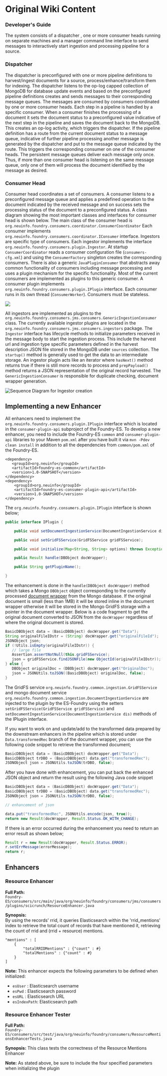# Original Wiki Content

### Developer's Guide

The system consists of a dispatcher , one or more consumer heads running on separate machines and a manager command line interface to send messages to interactively start ingestion and processing pipeline for a source.

### Dispatcher

The dispatcher is preconfigured with one or more pipeline definitions to harvest/ingest documents for a source, process/enhance/transform them for indexing. The dispatcher listens to the op-log capped collection of MongoDB for database update events and based on the preconfigured pipeline definitions creates and sends messages to their corresponding message queues. The messages are consumed by consumers coordinated by one or more consumer heads. Each step in a pipeline is handled by a specific consumer. When a consumer finishes the processing of a document it sets the document status to a preconfigured value indicative of the next step in the pipeline and saves the document back to the MongoDB. This creates an op-log activity, which triggers the dispatcher. If the pipeline definition has a route from the current document status to a message queue, indicative of further pipeline processing another message is generated by the dispatcher and put to the message queue indicated by the route. This triggers the corresponding consumer on one of the consumer heads. The persistent message queues deliver each message only once. Thus, if more than one consumer head is listening on the same message queue, only one of them will process the document identified by the message as desired.

### Consumer Head

Consumer head coordinates a set of consumers. A consumer listens to a preconfigured message queue and applies a predefined operation to the document indicated by the received message and on success sets the processing status of the document to a preconfigured status. A class diagram showing the most important classes and interfaces for consumer head is shown below. The main class of the consumer head is `org.neuinfo.foundry.consumers.coordinator.ConsumerCoordinator` Each consumer implements `org.neuinfo.foundry.consumers.coordinator.IConsumer` interface. Ingestors are specific type of consumers. Each ingestor implements the interface `org.neuinfo.foundry.consumers.plugin.Ingestor`. At startup `ConsumerCoordinator` reads a consumer configuration file \(`consumers-cfg.xml`\) and using the `ConsumerFactory` singleton creates the corresponding consumers. There is also a generic `JavaPluginConsumer` that abstracts away common functionality of consumers including message processing and uses a plugin mechanism for the specific functionality. Most of the current consumers are implemented as plugins to this generic consumer. A consumer plugin implements `org.neuinfo.foundry.consumers.plugin.IPlugin` interface. Each consumer runs in its own thread \(`ConsumerWorker`\). Consumers must be stateless.

![](../.gitbook/assets/image.png)

All ingestors are implemented as plugins to the `org.neuinfo.foundry.consumers.jms.consumers.GenericIngestionConsumer` class. The currently available ingestor plugins are located in the `org.neuinfo.foundry.consumers.jms.consumers.ingestors` package. The `Ingestor` interface has lifecycle methods to initialize parameters received in the message body to start the ingestion process. This include the harvest url and ingestion type specific parameters defined in the harvest description JSON file stored in the MongoDB under `sources` collection. The `startup()` method is generally used to get the data to an intermediate storage. An ingestor plugin acts like an iterator where `hasNext()` method returns true if there is still more records to process and `prepPayload()` method returns a JSON representation of the original record harvested. The `GenericIngestionConsumer` is responsible for duplicate checking, document wrapper generation.

![Sequence Diagram for Ingestor creation](images/ingestor_creation_seq_diag.png)

## Implementing a new Enhancer

All enhancers need to implement the `org.neuinfo.foundry.consumers.plugin.IPlugin` interface which is located in the `consumer-plugin-api` subproject of the Foundry-ES. To develop a new enhancer, you need to include the Foundry-ES `common` and `consumer-plugin-api` libraries to your Maven `pom.xml` after you have built it via `mvn -Pdev clean install` in addition to all the dependencies from `common/pom.xml` of the Foundry-ES.

```markup
<dependency>
   <groupId>org.neuinfo</groupId>
   <artifactId>foundry-es-common</artifactId>
   <version>1.0-SNAPSHOT</version>
</dependency>
<dependency>
    <groupId>org.neuinfo</groupId>
    <artifactId>foundry-es-consumer-plugin-api</artifactId>
    <version>1.0-SNAPSHOT</version>
</dependency>
```

The `org.neuinfo.foundry.consumers.plugin.IPlugin` interface is shown below;

```java
public interface IPlugin {

    public void setDocumentIngestionService(DocumentIngestionService dis);

    public void setGridFSService(GridFSService gridFSService);

    public void initialize(Map<String, String> options) throws Exception;

    public Result handle(DBObject docWrapper);

    public String getPluginName();

}
```

The enhancement is done in the `handle(DBObject docWrapper)` method which takes a Mongo `DBObject` object corresponding to the currently processed [document wrapper](doc_ingestion.md) from the Mongo database. If the original document is small \(less than 1MB\) it will be stored inline in the document wrapper otherwise it will be stored in the Mongo GridFS storage with a pointer in the document wrapper. Below is a code fragment to get the original document converted to JSON from the `docWrapper` regardless of where the original document is stored.

```java
BasicDBObject data = (BasicDBObject) docWrapper.get("Data");
String originalFileIDstr = (String) docWrapper.get("originalFileId");
JSONObject json;
if (!Utils.isEmpty(originalFileIDstr)) {
   // large file
   Assertion.assertNotNull(this.gridFSService);
   json = gridFSService.findJSONFile(new ObjectId(originalFileIDstr));
} else {
   DBObject originalDoc = (DBObject) docWrapper.get("OriginalDoc");
   json = JSONUtils.toJSON((BasicDBObject) originalDoc, false);
}
```

The GridFS service `org.neuinfo.foundry.common.ingestion.GridFSService` and mongo document service `org.neuinfo.foundry.common.ingestion.DocumentIngestionService` are injected to the plugin by the ES-Foundry using the setters `setGridFSService(GridFSService gridFSService)` and `setDocumentIngestionService(DocumentIngestionService dis)` methods of the IPlugin interface.

If you want to work on and update/add to the transformed data prepared by the downstream enhancers in the pipeline which is stored under `Data.transformedRec` branch of the document wrapper, you can use the following code snippet to retrieve the transformed document;

```java
BasicDBObject data = (BasicDBObject) docWrapper.get("Data");
BasicDBObject trDBO = (BasicDBObject) data.get("transformedRec");
JSONObject json = JSONUtils.toJSON(trDBO, false);
```

After you have done with enhancement, you can put back the enhanced JSON object and return the result using the following Java code snippet

```java
BasicDBObject data = (BasicDBObject) docWrapper.get("Data");
BasicDBObject trDBO = (BasicDBObject) data.get("transformedRec");
JSONObject json = JSONUtils.toJSON(trDBO, false);

// enhancement of json

data.put("transformedRec", JSONUtils.encode(json, true));
return new Result(docWrapper, Result.Status.OK_WITH_CHANGE);
```

If there is an error occurred during the enhancement you need to return an error result as shown below;

```java
Result r = new Result(docWrapper, Result.Status.ERROR);
r.setErrMessage(errorMessage);
return r;
```

## Enhancers

### Resource Enhancer

**Full Path:**   
 `Foundry-ES/consumers/src/main/java/org/neuinfo/foundry/consumers/jms/consumers/plugins/scicrunch/ResourceEnhancer.java`

**Synopsis:**   
 By using the records' rrid, it queries Elasticsearch within the 'rrid\_mentions' index to retrieve the total count of records that have mentioned it, retrieving the count of rrid and \(rrid + resource\) mentions.

```text
"mentions" : [
    {
        "totalRRIDMentions" : {"count" : #}
        "totalMentions" : {"count" : #}
    }
] 
```

**Note:** This enhancer expects the following parameters to be defined when initialized:

* `esUser` : Elasticsearch username
* `esPwd`  : Elasticsearch password
* `esURL`  : Elasticsearch URL
* `esIndexPath`: Elasticsearch path 

### Resource Enhancer Tester

**Full Path:**   
 `Foundry-ES/consumers/src/test/java/org/neuinfo/foundry/consumers/ResourceMentionsEnhancerTests.java`

**Synopsis:** This class tests the correctness of the Resource Mentions Enhancer   


**Note:** As stated above, be sure to include the four specified parameters when initializing the plugin


